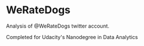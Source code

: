 # WeRateDogs

Analysis of @WeRateDogs twitter account.

Completed for Udacity's Nanodegree in Data Analytics
